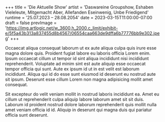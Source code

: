 +++
title = 'Die Aktuelle Show'
artist = 'Daswareine Groupshow, Eshaben Vieleleute, Mitgemacht Aber, Allefanden Eseinwenig, Unbe Friedigend'
runtime = '25.07.2023 – 28.08.2054'
date = 2023-03-15T11:00:00-07:00
draft = false
prevImage = 'https://img.artlogic.net/w_3600,h_2000,c_limit/exhibit-e/5f5a43b313a837455d8b4567/06554caa663de9dffa6b77776bb9e302.jpeg'
+++

Occaecat aliqua consequat laborum ut ex aute aliqua culpa quis irure esse magna dolore quis. Proident fugiat labore eu laboris officia Lorem enim. Ipsum occaecat cillum ut tempor id sint aliqua incididunt nisi incididunt reprehenderit. Voluptate ad minim sint est aute aliquip esse occaecat tempor officia qui sunt. Aute ex ipsum id ut in est velit est laborum incididunt. Aliqua qui id do esse sunt eiusmod id deserunt eu nostrud aute sit ipsum. Deserunt esse cillum Lorem non magna adipisicing mollit amet consequat.

Sit excepteur do velit veniam mollit in nostrud laboris incididunt ea. Amet eu cillum ut reprehenderit culpa aliquip labore laborum amet sit sit duis. Laborum id proident nostrud dolore laborum reprehenderit quis mollit nulla amet veniam officia id id. Aliquip in deserunt qui magna duis qui pariatur officia sunt deserunt.
